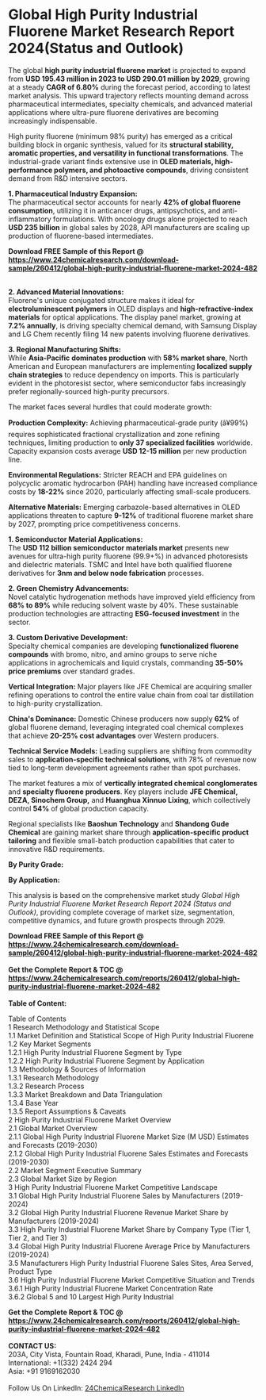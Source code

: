 <h1>Global High Purity Industrial Fluorene Market Research Report 2024(Status and Outlook)</h1><p>The global <strong>high purity industrial fluorene market</strong> is projected to expand from <strong>USD 195.43 million in 2023 to USD 290.01 million by 2029</strong>, growing at a steady <strong>CAGR of 6.80%</strong> during the forecast period, according to latest market analysis. This upward trajectory reflects mounting demand across pharmaceutical intermediates, specialty chemicals, and advanced material applications where ultra-pure fluorene derivatives are becoming increasingly indispensable.</p><p>High purity fluorene (minimum 98% purity) has emerged as a critical building block in organic synthesis, valued for its <strong>structural stability, aromatic properties, and versatility in functional transformations</strong>. The industrial-grade variant finds extensive use in <strong>OLED materials, high-performance polymers, and photoactive compounds</strong>, driving consistent demand from R&amp;D intensive sectors.</p><p><strong>1. Pharmaceutical Industry Expansion:</strong><br>
The pharmaceutical sector accounts for nearly <strong>42% of global fluorene consumption</strong>, utilizing it in anticancer drugs, antipsychotics, and anti-inflammatory formulations. With oncology drugs alone projected to reach <strong>USD 235 billion</strong> in global sales by 2028, API manufacturers are scaling up production of fluorene-based intermediates.</p><div><b>Download FREE Sample of this Report @ 
            <a href="https://www.24chemicalresearch.com/download-sample/260412/global-high-purity-industrial-fluorene-market-2024-482">
            https://www.24chemicalresearch.com/download-sample/260412/global-high-purity-industrial-fluorene-market-2024-482</a></b></div><br><p><strong>2. Advanced Material Innovations:</strong><br>
Fluorene's unique conjugated structure makes it ideal for <strong>electroluminescent polymers</strong> in OLED displays and <strong>high-refractive-index materials</strong> for optical applications. The display panel market, growing at <strong>7.2% annually</strong>, is driving specialty chemical demand, with Samsung Display and LG Chem recently filing 14 new patents involving fluorene derivatives.</p><p><strong>3. Regional Manufacturing Shifts:</strong><br>
While <strong>Asia-Pacific dominates production</strong> with <strong>58% market share</strong>, North American and European manufacturers are implementing <strong>localized supply chain strategies</strong> to reduce dependency on imports. This is particularly evident in the photoresist sector, where semiconductor fabs increasingly prefer regionally-sourced high-purity precursors.</p><p>The market faces several hurdles that could moderate growth:</p><p><strong>Production Complexity:</strong> Achieving pharmaceutical-grade purity (â¥99%) requires sophisticated fractional crystallization and zone refining techniques, limiting production to <strong>only 37 specialized facilities</strong> worldwide. Capacity expansion costs average <strong>USD 12-15 million</strong> per new production line.</p><p><strong>Environmental Regulations:</strong> Stricter REACH and EPA guidelines on polycyclic aromatic hydrocarbon (PAH) handling have increased compliance costs by <strong>18-22%</strong> since 2020, particularly affecting small-scale producers.</p><p><strong>Alternative Materials:</strong> Emerging carbazole-based alternatives in OLED applications threaten to capture <strong>9-12%</strong> of traditional fluorene market share by 2027, prompting price competitiveness concerns.</p><p><strong>1. Semiconductor Material Applications:</strong><br>
The <strong>USD 112 billion semiconductor materials market</strong> presents new avenues for ultra-high purity fluorene (99.9+%) in advanced photoresists and dielectric materials. TSMC and Intel have both qualified fluorene derivatives for <strong>3nm and below node fabrication</strong> processes.</p><p><strong>2. Green Chemistry Advancements:</strong><br>
Novel catalytic hydrogenation methods have improved yield efficiency from <strong>68% to 89%</strong> while reducing solvent waste by 40%. These sustainable production technologies are attracting <strong>ESG-focused investment</strong> in the sector.</p><p><strong>3. Custom Derivative Development:</strong><br>
Specialty chemical companies are developing <strong>functionalized fluorene compounds</strong> with bromo, nitro, and amino groups to serve niche applications in agrochemicals and liquid crystals, commanding <strong>35-50% price premiums</strong> over standard grades.</p><p><strong>Vertical Integration:</strong> Major players like JFE Chemical are acquiring smaller refining operations to control the entire value chain from coal tar distillation to high-purity crystallization.</p><p><strong>China's Dominance:</strong> Domestic Chinese producers now supply <strong>62%</strong> of global fluorene demand, leveraging integrated coal chemical complexes that achieve <strong>20-25% cost advantages</strong> over Western producers.</p><p><strong>Technical Service Models:</strong> Leading suppliers are shifting from commodity sales to <strong>application-specific technical solutions</strong>, with 78% of revenue now tied to long-term development agreements rather than spot purchases.</p><p>The market features a mix of <strong>vertically integrated chemical conglomerates</strong> and <strong>specialty fluorene producers</strong>. Key players include <strong>JFE Chemical, DEZA, Sinochem Group,</strong> and <strong>Huanghua Xinnuo Lixing</strong>, which collectively control <strong>54%</strong> of global production capacity.</p><p>Regional specialists like <strong>Baoshun Technology</strong> and <strong>Shandong Gude Chemical</strong> are gaining market share through <strong>application-specific product tailoring</strong> and flexible small-batch production capabilities that cater to innovative R&amp;D requirements.</p><p><strong>By Purity Grade:</strong></p><p><strong>By Application:</strong></p><p>This analysis is based on the comprehensive market study <em>Global High Purity Industrial Fluorene Market Research Report 2024 (Status and Outlook)</em>, providing complete coverage of market size, segmentation, competitive dynamics, and future growth prospects through 2029.</p><div><b>Download FREE Sample of this Report @ 
            <a href="https://www.24chemicalresearch.com/download-sample/260412/global-high-purity-industrial-fluorene-market-2024-482">
            https://www.24chemicalresearch.com/download-sample/260412/global-high-purity-industrial-fluorene-market-2024-482</a></b></div><br><div><b>Get the Complete Report & TOC @ 
            <a href="https://www.24chemicalresearch.com/reports/260412/global-high-purity-industrial-fluorene-market-2024-482">
            https://www.24chemicalresearch.com/reports/260412/global-high-purity-industrial-fluorene-market-2024-482</a></b></div><br>
            <b>Table of Content:</b><p>Table of Contents<br />
1 Research Methodology and Statistical Scope<br />
1.1 Market Definition and Statistical Scope of High Purity Industrial Fluorene<br />
1.2 Key Market Segments<br />
1.2.1 High Purity Industrial Fluorene Segment by Type<br />
1.2.2 High Purity Industrial Fluorene Segment by Application<br />
1.3 Methodology & Sources of Information<br />
1.3.1 Research Methodology<br />
1.3.2 Research Process<br />
1.3.3 Market Breakdown and Data Triangulation<br />
1.3.4 Base Year<br />
1.3.5 Report Assumptions & Caveats<br />
2 High Purity Industrial Fluorene Market Overview<br />
2.1 Global Market Overview<br />
2.1.1 Global High Purity Industrial Fluorene Market Size (M USD) Estimates and Forecasts (2019-2030)<br />
2.1.2 Global High Purity Industrial Fluorene Sales Estimates and Forecasts (2019-2030)<br />
2.2 Market Segment Executive Summary<br />
2.3 Global Market Size by Region<br />
3 High Purity Industrial Fluorene Market Competitive Landscape<br />
3.1 Global High Purity Industrial Fluorene Sales by Manufacturers (2019-2024)<br />
3.2 Global High Purity Industrial Fluorene Revenue Market Share by Manufacturers (2019-2024)<br />
3.3 High Purity Industrial Fluorene Market Share by Company Type (Tier 1, Tier 2, and Tier 3)<br />
3.4 Global High Purity Industrial Fluorene Average Price by Manufacturers (2019-2024)<br />
3.5 Manufacturers High Purity Industrial Fluorene Sales Sites, Area Served, Product Type<br />
3.6 High Purity Industrial Fluorene Market Competitive Situation and Trends<br />
3.6.1 High Purity Industrial Fluorene Market Concentration Rate<br />
3.6.2 Global 5 and 10 Largest High Purity Industrial </p><div><b>Get the Complete Report & TOC @ 
            <a href="https://www.24chemicalresearch.com/reports/260412/global-high-purity-industrial-fluorene-market-2024-482">
            https://www.24chemicalresearch.com/reports/260412/global-high-purity-industrial-fluorene-market-2024-482</a></b></div><br><b>CONTACT US:</b><br>
            203A, City Vista, Fountain Road, Kharadi, Pune, India - 411014<br>
            International: +1(332) 2424 294<br>
            Asia: +91 9169162030 <br><br>
            Follow Us On LinkedIn: <a href="https://www.linkedin.com/company/24chemicalresearch/">24ChemicalResearch LinkedIn</a>